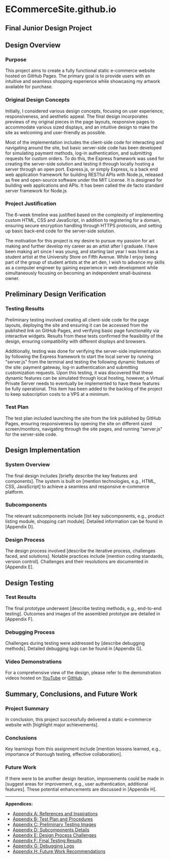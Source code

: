 # ECommerceSite.github.io

## Final Junior Design Project 

## Design Overview

### Purpose
This project aims to create a fully functional static e-commerce website hosted on GitHub Pages. The primary goal is to provide users with an intuitive and seamless shopping experience while showcasing my artwork available for purchase.

### Original Design Concepts
Initially, I considered various design concepts, focusing on user experience, responsiveness, and aesthetic appeal. The final design incorporates previews of my original pieces in the page layouts, responsive pages to accommodate various sized displays, and an intuitive design to make the site as welcoming and user-friendly as possible. 

Most of the implementation includes the client-side code for interacting and navigating around the site, but basic server-side code has been developed for simulating payment methods, log-in authentication, and submitting requests for custom orders. To do this, the Express framework was used for creating the server-side solution and testing it through locally hosting a server through an open port. Express.js, or simply Express, is a back end web application framework for building RESTful APIs with Node.js, released as free and open-source software under the MIT License. It is designed for building web applications and APIs. It has been called the de facto standard server framework for Node.js 

### Project Justification
The 6-week timeline was justified based on the complexity of implementing custom HTML, CSS and JavaScript, in addition to registering for a domain, ensuring secure encryption handling through HTTPS protocols, and setting up basic back-end code for the server-side solution. 

The motivation for this project is my desire to pursue my passion for art making and further develop my career as an artist after I graduate. I have been making art since I was young, and starting last year I was hired as a student artist at the University Store on Fifth Avenue. While I enjoy being part of the group of student artists at the art den, I wish to advance my skills as a computer engineer by gaining experience in web development while simultaneously focusing on becoming an independent small-business owner. 

## Preliminary Design Verification

### Testing Results
Preliminary testing involved creating all client-side code for the page layouts, deploying the site and ensuring it can be accessed from the published link on GitHub Pages, and verifying basic page functionality via interactive widgets. Results from these tests confirmed the feasibility of the design, ensuring compatibility with different displays and browsers.

Additionally, testing was done for verifying the server-side implementation by following the Express framework to start the local server by running "server.js" from the terminal and testing the following dynamic features of the site: payment gateway, log-in authentication and submitting customization requests. Upon this testing, it was discovered that these dynamic features can be simulated through local hosting, however, a Virtual Private Server needs to eventually be implemented to have these features be fully operational. This item has been added to the backlog of the project to keep subscription costs to a VPS at a minimum. 

### Test Plan
The test plan included launching the site from the link published by GitHub Pages, ensuring responsiveness by opening the site on different sized screen/monitors, navigating through the site pages, and running "server.js" for the server-side code. 

## Design Implementation

### System Overview
The final design includes [briefly describe the key features and components]. The system is built on [mention technologies, e.g., HTML, CSS, JavaScript] to achieve a seamless and responsive e-commerce platform.

### Subcomponents
The relevant subcomponents include [list key subcomponents, e.g., product listing module, shopping cart module]. Detailed information can be found in [Appendix D].

### Design Process
The design process involved [describe the iterative process, challenges faced, and solutions]. Notable practices include [mention coding standards, version control]. Challenges and their resolutions are documented in [Appendix E].

## Design Testing

### Test Results
The final prototype underwent [describe testing methods, e.g., end-to-end testing]. Outcomes and images of the assembled prototype are detailed in [Appendix F].

### Debugging Process
Challenges during testing were addressed by [describe debugging methods]. Detailed debugging logs can be found in [Appendix G].

### Video Demonstrations
For a comprehensive view of the design, please refer to the demonstration videos hosted on [YouTube](insert_link) or [GitHub](insert_link).

## Summary, Conclusions, and Future Work

### Project Summary
In conclusion, this project successfully delivered a static e-commerce website with [highlight major achievements].

### Conclusions
Key learnings from this assignment include [mention lessons learned, e.g., importance of thorough testing, effective collaboration].

### Future Work
If there were to be another design iteration, improvements could be made in [suggest areas for improvement, e.g., user authentication, additional features]. These potential enhancements are discussed in [Appendix H].

---

**Appendices:**
- [Appendix A: References and Inspirations](docs/appendix_a.md)
- [Appendix B: Test Plan and Procedures](docs/appendix_b.md)
- [Appendix C: Preliminary Testing Images](docs/appendix_c.md)
- [Appendix D: Subcomponents Details](docs/appendix_d.md)
- [Appendix E: Design Process Challenges](docs/appendix_e.md)
- [Appendix F: Final Testing Results](docs/appendix_f.md)
- [Appendix G: Debugging Logs](docs/appendix_g.md)
- [Appendix H: Future Work Recommendations](docs/appendix_h.md)
